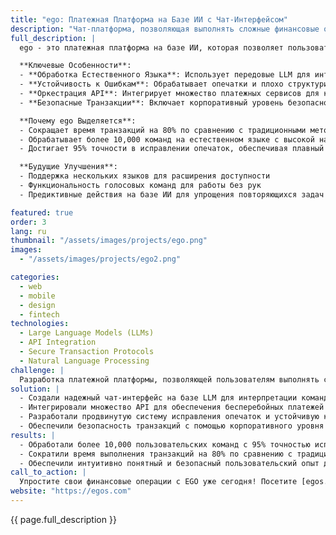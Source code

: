 ```yaml
---
title: "ego: Платежная Платформа на Базе ИИ с Чат-Интерфейсом"
description: "Чат-платформа, позволяющая выполнять сложные финансовые операции с помощью простых команд на естественном языке"
full_description: |
  ego - это платежная платформа на базе ИИ, которая позволяет пользователям выполнять сложные финансовые операции, просто написав простое предложение, даже с опечатками. Благодаря оркестрации больших языковых моделей (LLM) с надежным слоем API-интеграции, ego обеспечивает интуитивно понятный, быстрый и безопасный опыт транзакций. Система обработки естественного языка, устойчивая к опечаткам, гарантирует бесперебойную обработку, в то время как корпоративный уровень безопасности защищает каждую транзакцию.

  **Ключевые Особенности**:
  - **Обработка Естественного Языка**: Использует передовые LLM для интерпретации команд пользователя с высокой точностью
  - **Устойчивость к Ошибкам**: Обрабатывает опечатки и плохо структурированные предложения без сбоев
  - **Оркестрация API**: Интегрирует множество платежных сервисов для комплексной функциональности
  - **Безопасные Транзакции**: Включает корпоративный уровень безопасности для защиты данных и средств пользователей

  **Почему ego Выделяется**:
  - Сокращает время транзакций на 80% по сравнению с традиционными методами
  - Обрабатывает более 10,000 команд на естественном языке с высокой надежностью
  - Достигает 95% точности в исправлении опечаток, обеспечивая плавный пользовательский опыт

  **Будущие Улучшения**:
  - Поддержка нескольких языков для расширения доступности
  - Функциональность голосовых команд для работы без рук
  - Предиктивные действия на базе ИИ для упрощения повторяющихся задач

featured: true
order: 3
lang: ru
thumbnail: "/assets/images/projects/ego.png"
images:
  - "/assets/images/projects/ego2.png"

categories:
  - web
  - mobile
  - design
  - fintech
technologies:
  - Large Language Models (LLMs)
  - API Integration
  - Secure Transaction Protocols
  - Natural Language Processing
challenge: |
  Разработка платежной платформы, позволяющей пользователям выполнять сложные операции через простые чат-команды при обеспечении высокой безопасности, быстрой обработки и устойчивости к опечаткам. Задача заключалась в оркестрации множества API и LLM в единый интуитивно понятный опыт.
solution: |
  - Создали надежный чат-интерфейс на базе LLM для интерпретации команд на естественном языке
  - Интегрировали множество API для обеспечения бесперебойных платежей и финансовых операций
  - Разработали продвинутую систему исправления опечаток и устойчивую к ошибкам NLP-систему
  - Обеспечили безопасность транзакций с помощью корпоративного уровня шифрования
results: |
  - Обработали более 10,000 пользовательских команд с 95% точностью исправления опечаток
  - Сократили время выполнения транзакций на 80% по сравнению с традиционными платформами
  - Обеспечили интуитивно понятный и безопасный пользовательский опыт для финансовых операций
call_to_action: |
  Упростите свои финансовые операции с EGO уже сегодня! Посетите [egos.com](https://egos.com), чтобы узнать больше и начать работу.
website: "https://egos.com"
---
```


{{ page.full_description }} 